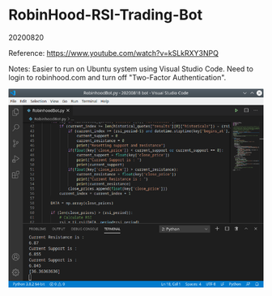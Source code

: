 # RobinHood-RSI-Trading-Bot
20200820

Reference: 
https://www.youtube.com/watch?v=kSLkRXY3NPQ

Notes:
Easier to run on Ubuntu system using Visual Studio Code.
Need to login to robinhood.com and turn off "Two-Factor Authentication".

![Alt text](./bought_a_share.png)
